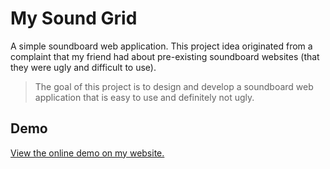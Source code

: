 # My Sound Grid
A simple soundboard web application. This project idea originated from a complaint that my friend had about pre-existing soundboard websites (that they were ugly and difficult to use).

> The goal of this project is to design and develop a soundboard web application that is easy to use and definitely not ugly.

## Demo
[View the online demo on my website.](http://markmmartinez.com/projects/my-sound-grid/)